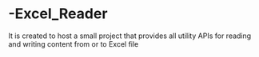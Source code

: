 # -Excel_Reader
It is created to host a small project that provides all utility APIs for reading and writing content from or to Excel file 
